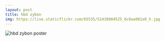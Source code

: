 ```yaml
---
layout: post
title: hbd zybon
img: https://live.staticflickr.com/65535/52438984525_6c0aa081e8_h.jpg
---
```


<img src="{{ page.img }}" alt="hbd zybon poster" class="img-fluid">
